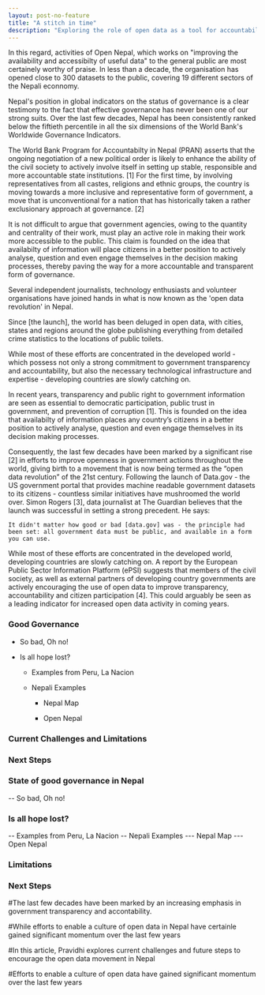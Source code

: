 ```yaml
---
layout: post-no-feature
title: "A stitch in time"
description: "Exploring the role of open data as a tool for accountability and transparency in the context of Nepal" 
---
```



In this regard, activities of Open Nepal, which  works on "improving the availability and accessibilty of useful data" to the general public are most certainely worthy of praise. In less than a decade, the organisation has opened close to 300 datasets to the public, covering 19 different sectors of the Nepali econnomy.


Nepal's position in global indicators on the status of governance is a clear testimony to the fact that effective governance has never been one of our strong suits. Over the last few decades, Nepal has been consistently ranked below the fiftieth percentile in all the six dimensions of the World Bank's Worldwide Governance Indicators.


The World Bank Program for Accountabilty in Nepal (PRAN) asserts that the ongoing negotiation of a new political order is likely to enhance the ability of the civil society to actively involve itself in setting up stable, responsible and more accountable state institutions. [1] For the first time, by involving representatives from all castes, religions and ethnic groups, the country is moving towards a more inclusive and representative form of government, a move that is unconventional for a nation that has historically taken a rather exclusionary approach at governance. [2]

It is not difficult to argue that government agencies, owing to the quantity and centrality of their work, must play an active role in making their work more accessible to the public. This claim is founded on the idea that availabilty of information will place citizens in a better position to actively analyse, question and even engage themselves in the decision making processes, thereby paving the way for a more accountable and transparent form of governance.

Several independent journalists, technology enthusiasts and volunteer organisations have joined hands in what is now known as the 'open data revolution' in Nepal. 

Since [the launch], the world has been deluged in open data, with cities, states and regions around the globe publishing everything from detailed crime statistics to the locations of public toilets.

While most of these efforts are concentrated in the developed world - which possess not only a strong commitment to government transparency and accountability, but also the necessary technological infrastructure and expertise - developing countries are slowly catching on.

In recent years, transparency and public right to government information are seen as essential to democratic participation, public trust in government, and prevention of corruption [1]. This is founded on the idea that availabilty of information places any country’s citizens in a better position to actively analyse, question and even engage themselves in its decision making processes.

Consequently, the last few decades have been marked by a significant rise [2] in efforts to improve openness in government actions throughout the world, giving birth to a movement that is now being termed as the “open data revolution” of the 21st century. Following the launch of Data.gov - the US government portal that provides machine readable government datasets to its citizens - countless similar initiatives have mushroomed the world over. Simon Rogers [3], data journalist at The Guardian believes that the launch was successful in setting a strong precedent. He says:

    It didn't matter how good or bad [data.gov] was - the principle had been set: all government data must be public, and available in a form you can use.

While most of these efforts are concentrated in the developed world, developing countries are slowly catching on. A report by the European Public Sector Information Platform (ePSI) suggests that members of the civil society, as well as external partners of developing country governments are actively encouraging the use of open data to improve transparency, accountability and citizen participation [4]. This could arguably be seen as a leading indicator for increased open data activity in coming years.


### Good Governance


* So bad, Oh no!

* Is all hope lost?

	* Examples from Peru, La Nacion

	* Nepali Examples

		* Nepal Map

		* Open Nepal

### Current Challenges and Limitations

### Next Steps



### State of good governance in Nepal

-- So bad, Oh no!
### Is all hope lost?
-- Examples from Peru, La Nacion
-- Nepali Examples
--- Nepal Map
--- Open Nepal

### Limitations
### Next Steps



#The last few decades have been marked by an increasing emphasis in government transparency and accontability. 


#While efforts to enable a culture of open data in Nepal have certainle gained significant momentum over the last few years   

#In this article, Pravidhi explores current challenges and future steps to encourage the open data movement in Nepal

#Efforts to enable a culture of open data have gained significant momentum over the last few years


